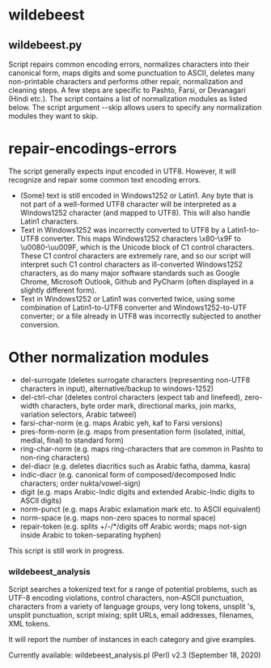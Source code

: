 # wildebeest

## wildebeest.py

Script repairs common encoding errors, normalizes characters into their canonical form, maps digits and some
punctuation to ASCII, deletes many non-printable characters and performs other repair, normalization and cleaning steps.
A few steps are specific to Pashto, Farsi, or Devanagari (Hindi etc.).
The script contains a list of normalization modules as listed below. The script argument --skip allows users to specify
any normalization modules they want to skip.

# repair-encodings-errors
The script generally expects input encoded in UTF8. However, it will recognize and repair some common text encoding
errors.
* (Some) text is still encoded in Windows1252 or Latin1. Any byte that is not part of a well-formed UTF8 character will
 be interpreted as a Windows1252 character (and mapped to UTF8). This will also handle Latin1 characters.
* Text in Windows1252 was incorrectly converted to UTF8 by a Latin1-to-UTF8 converter. This maps Windows1252 characters
 \x80-\x9F to \u0080-\uu009F, which is the Unicode block of C1 control characters. These C1 control characters are
 extremely rare, and so our script will interpret such C1 control characters as ill-converted Windows1252 characters,
 as do many major software standards such as Google Chrome, Microsoft Outlook, Github and PyCharm (often displayed
 in a slightly different form).
* Text in Windows1252 or Latin1 was converted twice, using some combination of Latin1-to-UTF8 converter and
 Windows1252-to-UTF converter; or a file already in UTF8 was incorrectly subjected to another conversion.

# Other normalization modules
* del-surrogate (deletes surrogate characters (representing non-UTF8 characters in input), alternative/backup to windows-1252)
* del-ctrl-char (deletes control characters (expect tab and linefeed), zero-width characters, byte order mark, directional marks, join marks, variation selectors, Arabic tatweel)
* farsi-char-norm (e.g. maps Arabic yeh, kaf to Farsi versions)
* pres-form-norm (e.g. maps from presentation form (isolated, initial, medial, final) to standard form)
* ring-char-norm (e.g. maps ring-characters that are common in Pashto to non-ring characters)
* del-diacr (e.g. deletes diacritics such as Arabic fatha, damma, kasra)
* indic-diacr (e.g. canonical form of composed/decomposed Indic characters; order nukta/vowel-sign)
* digit (e.g. maps Arabic-Indic digits and extended Arabic-Indic digits to ASCII digits)
* norm-punct (e.g. maps Arabic exlamation mark etc. to ASCII equivalent)
* norm-space (e.g. maps non-zero spaces to normal space)
* repair-token (e.g. splits +/-/*/digits off Arabic words; maps not-sign inside Arabic to token-separating hyphen)

This script is still work in progress.

### wildebeest_analysis

Script searches a tokenized text for a range of potential problems,
such as UTF-8 encoding violations, control characters, non-ASCII punctuation,
characters from a variety of language groups, very long tokens, unsplit 's,
unsplit punctuation, script mixing; split URLs, email addresses, filenames,
XML tokens.

It will report the number of instances in each category and give examples.

Currently available: wildebeest_analysis.pl (Perl) v2.3 (September 18, 2020)


